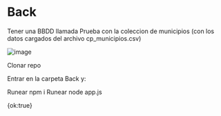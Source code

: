 # Back

Tener una BBDD llamada Prueba con la coleccion de municipios (con los datos cargados del archivo cp_municipios.csv)

![image](https://user-images.githubusercontent.com/8791120/218836348-d65d3e46-0062-4fd3-b003-89470f9f40de.png)

Clonar repo

Entrar en la carpeta Back y:

Runear npm i
Runear node app.js

{ok:true}
